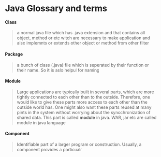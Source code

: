 # Java Glossary and terms

#### Class
> a normal java file which has .java extension and that contains all object,
> method or etc witch are necessary to make application and also implemnts or
> extends other object or method from other filter

#### Package
> a bunch of class (.java) file which is seperated by their function or their name.
> So it is aslo helpul for naming

#### Module
> Large applications are typically built in several parts,
> which are more tightly connected to each other than to the outside.
> Therefore, one would like to give these parts more access to each other than the outside world has.
> One might also want these parts reused at many pints in the system without worrying about the syncchronization of shared data.
> This part is called **module** in java. WAR, jar etc are called module in java language

#### Component
> Identifiable part of a larger program or construction.
> Usually, a component provides a particualr 
